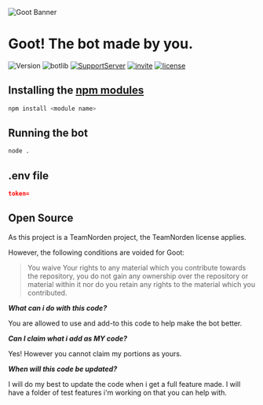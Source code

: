 <img src="assets/Goot-Banner.png" alt="Goot Banner"></img>

<h1>Goot! The bot made by you.</h1>


![Version](https://img.shields.io/badge/version-2.0.0-green.svg?cacheSeconds=2592000&style=for-the-badge)
![botlib](https://img.shields.io/badge/powered_by-discord.js-yellow?style=for-the-badge)
[![SupportServer](https://img.shields.io/badge/-Support%20Server-blue?style=for-the-badge)](https://discord.gg/4SWmXNYsCS)
[![invite](https://img.shields.io/badge/Invite_now!-green?style=for-the-badge)](https://discord.com/api/oauth2/authorize?client_id=784903173767823370&permissions=8&scope=applications.commands%20bot)
[![license](https://img.shields.io/badge/license-MIT-orange?style=for-the-badge)](https://opensource.org/licenses/MIT) 


## Installing the [npm modules](https://npmjs.com)

```sh
npm install <module name>
```

## Running the bot
```sh
node .
```

## .env file
```json
token=
```


## Open Source

As this project is a TeamNorden project, the TeamNorden license applies.

However, the following conditions are voided for Goot:
> You waive Your rights to any material which you contribute towards the repository, you do not gain any ownership over the repository or material within it nor do you retain any rights to the material which you contributed.

***What can i do with this code?***

You are allowed to use and add-to this code to help make the bot better.

***Can I claim what i add as MY code?***

Yes! However you cannot claim my portions as yours.

***When will this code be updated?***

I will do my best to update the code when i get a full feature made. I will have a folder of test features i'm working on that you can help with.

